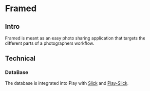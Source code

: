 # Framed
## Intro
Framed is meant as an easy photo sharing application that targets the different parts of a photographers workflow.

## Technical
### DataBase
The database is integrated into Play with [Slick](http://slick.lightbend.com/doc/2.1.0/orm-to-slick.html) and 
[Play-Slick](https://www.playframework.com/documentation/2.6.x/PlaySlick).

